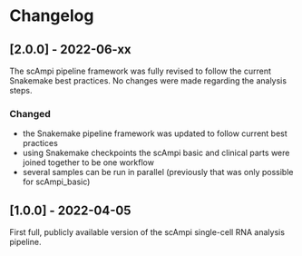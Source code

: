 # Changelog

## [2.0.0] - 2022-06-xx
The scAmpi pipeline framework was fully revised to follow the current Snakemake best practices.
No changes were made regarding the analysis steps.

### Changed
- the Snakemake pipeline framework was updated to follow current best practices
- using Snakemake checkpoints the scAmpi basic and clinical parts were joined together to be one workflow
- several samples can be run in parallel (previously that was only possible for scAmpi_basic)

## [1.0.0] - 2022-04-05

First full, publicly available version of the scAmpi single-cell RNA analysis pipeline.
